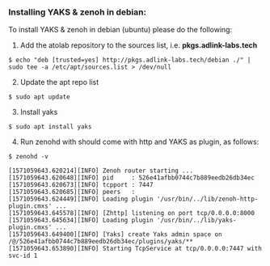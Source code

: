 
### Installing YAKS & zenoh in debian:

To install YAKS & zenoh in debian (ubuntu) please do the following:

1. Add the atolab repository to the sources list, i.e. **pkgs.adlink-labs.tech** 
```
$ echo "deb [trusted=yes] http://pkgs.adlink-labs.tech/debian ./" | sudo tee -a /etc/apt/sources.list > /dev/null
```

2. Update the apt repo list
```
$ sudo apt update
```

3. Install yaks
```
$ sudo apt install yaks
```

4. Run zenohd with should come with http and YAKS as plugin, as follows: 
```
$ zenohd -v

[1571059643.620214][INFO] Zenoh router starting ...
[1571059643.620648][INFO] pid     : 526e41afbb0744c7b889eedb26db34ec
[1571059643.620673][INFO] tcpport : 7447
[1571059643.620685][INFO] peers   : 
[1571059643.624449][INFO] Loading plugin '/usr/bin/../lib/zenoh-http-plugin.cmxs' ...
[1571059643.645578][INFO] [Zhttp] listening on port tcp/0.0.0.0:8000
[1571059643.645634][INFO] Loading plugin '/usr/bin/../lib/yaks-plugin.cmxs' ...
[1571059643.649400][INFO] [Yaks] create Yaks admin space on /@/526e41afbb0744c7b889eedb26db34ec/plugins/yaks/**
[1571059643.653890][INFO] Starting TcpService at tcp/0.0.0.0:7447 with svc-id 1
```
